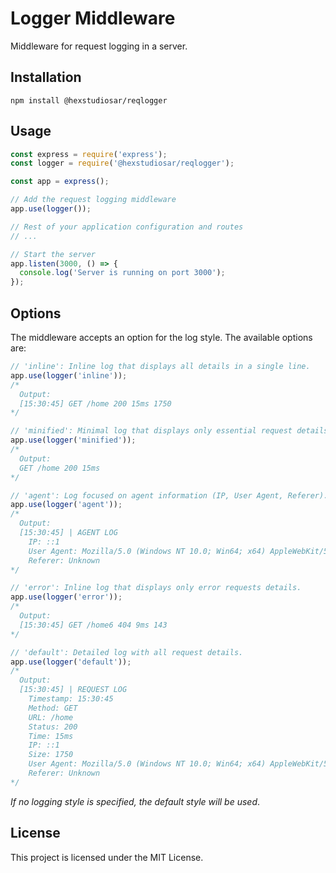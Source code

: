 # Logger Middleware

Middleware for request logging in a server.

## Installation

```shell
npm install @hexstudiosar/reqlogger
```

## Usage

```javascript
const express = require('express');
const logger = require('@hexstudiosar/reqlogger');

const app = express();

// Add the request logging middleware
app.use(logger());

// Rest of your application configuration and routes
// ...

// Start the server
app.listen(3000, () => {
  console.log('Server is running on port 3000');
});
```

## Options

The middleware accepts an option for the log style. The available options are:

```javascript
// 'inline': Inline log that displays all details in a single line.
app.use(logger('inline'));
/*
  Output:
  [15:30:45] GET /home 200 15ms 1750
*/
```

```javascript
// 'minified': Minimal log that displays only essential request details.
app.use(logger('minified'));
/*
  Output:
  GET /home 200 15ms
*/
```

```javascript
// 'agent': Log focused on agent information (IP, User Agent, Referer).
app.use(logger('agent'));
/* 
  Output:
  [15:30:45] | AGENT LOG
    IP: ::1
    User Agent: Mozilla/5.0 (Windows NT 10.0; Win64; x64) AppleWebKit/537.36 (KHTML, like Gecko) Chrome/113.0.0.0 Safari/537.36
    Referer: Unknown
*/
```

```javascript
// 'error': Inline log that displays only error requests details.
app.use(logger('error'));
/*
  Output:
  [15:30:45] GET /home6 404 9ms 143
*/
```

```javascript
// 'default': Detailed log with all request details.
app.use(logger('default'));
/* 
  Output:
  [15:30:45] | REQUEST LOG
    Timestamp: 15:30:45
    Method: GET
    URL: /home
    Status: 200
    Time: 15ms
    IP: ::1
    Size: 1750
    User Agent: Mozilla/5.0 (Windows NT 10.0; Win64; x64) AppleWebKit/537.36 (KHTML, like Gecko) Chrome/113.0.0.0 Safari/537.36
    Referer: Unknown
*/
```

*If no logging style is specified, the default style will be used*.

## License

This project is licensed under the MIT License.
